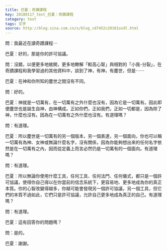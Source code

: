 ```yaml
---
title: 巴夏：奇蹟課程
key: 20180117_text_巴夏：奇蹟課程
category: text
tags: 文字
source: http://blog.sina.com.cn/s/blog_cd7452c20101ozdl.html
---
```


問：我最近在讀奇蹟課程⋯

巴夏：好的，那是你的許可協議。

問：沒錯，以便更多地敞開，更多地瞭解「較高心智」與相對的「小我-分裂」，在奇蹟課程和我學習過的其他資料中，談到了神，有神，有塵世，但是⋯⋯

巴夏：在神和你所知的塵世之間沒有不同。

問：好的。

巴夏：神就是一切萬有，在一切萬有之外什麼也沒有，因為它是一切萬有。因此即便塵世也是誕生自神，由神構成。正如你們，正如我們，正如一切都是，因為除了神，什麼也沒有。因為在一切萬有之外什麼也沒有。有道理嗎？

問：有道理。

巴夏：所以塵世是一切萬有的另一個版本，另一個表達，另一個面向，你也可以稱一切萬有為神、女神或無論什麼名字，沒有關係，因為你能夠想出來的任何名字依然是在一切萬有之內，因而從定義上而言必然仍是一切萬有的一個面向。有道理嗎？

問：有道理。

巴夏：所以無論你使用什麼工具，任何工具、任何法門、任何儀式，都只是一個許可協議，使得你自己得以在你當前的信念系統下，更容易地、更多地成為你的真正本質。你的心智改變得越多，你越可能會發現另一個許可協議，另一個工具，但它們的本質不過如此，它們只是許可協議，允許自己更多地成為真正的自己。有道理嗎？

問：有道理。

巴夏：這有回答你的問題嗎？

問：是的。

巴夏：謝謝。
